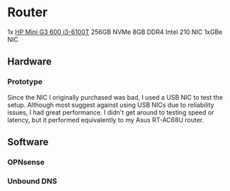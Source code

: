 # Router
1x [HP Mini G3 600 i3-6100T](../hardware/hp_mini.md)
256GB NVMe
8GB DDR4
Intel 210 NIC 1xGBe NIC

## Hardware
### Prototype
Since the NIC I originally purchased was bad, I used a USB NIC to test the setup. Although most suggest against using USB NICs due to reliability issues, I had great performance. I didn't get around to testing speed or latency, but it performed equivalently to my Asus RT-AC68U router. 

## Software
### OPNsense

### Unbound DNS

